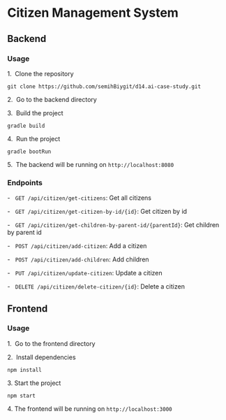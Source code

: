 # Citizen Management System
## Backend
### Usage

1\.  Clone the repository

`git clone https://github.com/semihBiygit/d14.ai-case-study.git`

2\.  Go to the backend directory

3\.  Build the project

`gradle build`

4\.  Run the project

`gradle bootRun`

5\.  The backend will be running on `http://localhost:8080`

### Endpoints

-   `GET /api/citizen/get-citizens`: Get all citizens

-   `GET /api/citizen/get-citizen-by-id/{id}`: Get citizen by id

-   `GET /api/citizen/get-children-by-parent-id/{parentId}`: Get children by parent id

-   `POST /api/citizen/add-citizen`: Add a citizen

-   `POST /api/citizen/add-children`: Add children

-   `PUT /api/citizen/update-citizen`: Update a citizen

-   `DELETE /api/citizen/delete-citizen/{id}`: Delete a citizen

## Frontend
### Usage

1\.  Go to the frontend directory

2\.  Install dependencies

`npm install`

3\. Start the project

`npm start`

4\. The frontend will be running on `http://localhost:3000`
